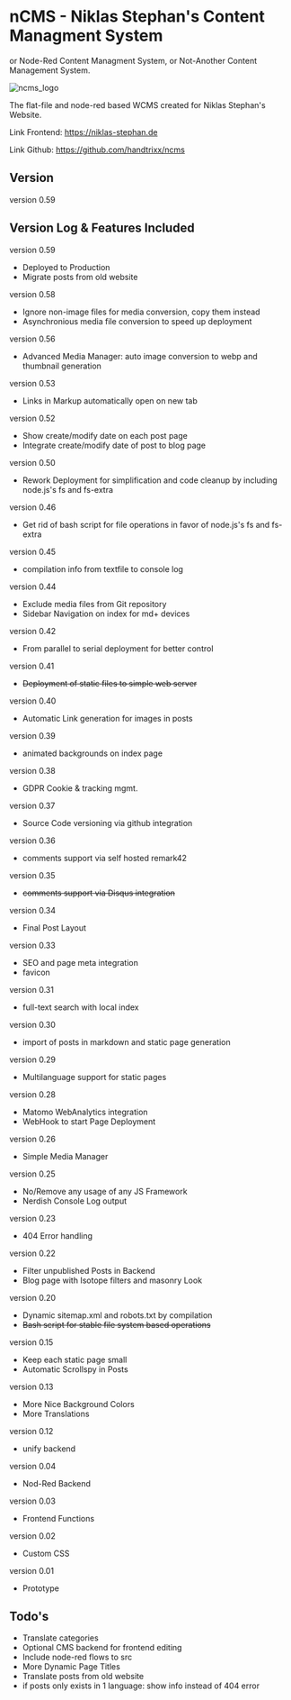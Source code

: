 # nCMS - Niklas Stephan's Content Managment System

or Node-Red Content Managment System, or Not-Another Content Management System.

![ncms_logo](https://niklas-stephan.de/media/full/ncms/ncms_logo.webp)

The flat-file and node-red based WCMS created for Niklas Stephan's Website. 

Link Frontend: https://niklas-stephan.de

Link Github: https://github.com/handtrixx/ncms 

## Version
version 0.59

## Version Log & Features Included

version 0.59
- Deployed to Production
- Migrate posts from old website

version 0.58
- Ignore non-image files for media conversion, copy them instead
- Asynchronious media file conversion to speed up deployment

version 0.56
- Advanced Media Manager: auto image conversion to webp and thumbnail generation

version 0.53
- Links in Markup automatically open on new tab

version 0.52
- Show create/modify date on each post page
- Integrate create/modify date of post to blog page

version 0.50
- Rework Deployment for simplification and code cleanup by including node.js's fs and fs-extra

version 0.46
- Get rid of bash script for file operations in favor of node.js's fs and fs-extra

version 0.45
- compilation info from textfile to console log

version 0.44
- Exclude media files from Git repository
- Sidebar Navigation on index for md+ devices

version 0.42
- From parallel to serial deployment for better control

version 0.41
- ~~Deployment of static files to simple web server~~

version 0.40
- Automatic Link generation for images in posts

version 0.39
- animated backgrounds on index page

version 0.38
- GDPR Cookie & tracking mgmt.

version 0.37
- Source Code versioning via github integration

version 0.36
- comments support via self hosted remark42

version 0.35
- ~~comments support via Disqus integration~~

version 0.34
- Final Post Layout

version 0.33
- SEO and page meta integration
- favicon

version 0.31
- full-text search with local index

version 0.30
- import of posts in markdown and static page generation

version 0.29
- Multilanguage support for static pages

version 0.28
- Matomo WebAnalytics integration
- WebHook to start Page Deployment

version 0.26
- Simple Media Manager

version 0.25
- No/Remove any usage of any JS Framework
- Nerdish Console Log output

version 0.23
- 404 Error handling

version 0.22
- Filter unpublished Posts in Backend
- Blog page with Isotope filters and masonry Look

version 0.20
- Dynamic sitemap.xml and robots.txt by compilation
- ~~Bash script for stable file system based operations~~

version 0.15
- Keep each static page small
- Automatic Scrollspy in Posts

version 0.13
- More Nice Background Colors
- More Translations

version 0.12
- unify backend

version 0.04
- Nod-Red Backend

version 0.03
- Frontend Functions

version 0.02
- Custom CSS

version 0.01
- Prototype

## Todo's
- Translate categories
- Optional CMS backend for frontend editing
- Include node-red flows to src
- More Dynamic Page Titles
- Translate posts from old website
- if posts only exists in 1 language: show info instead of 404 error

